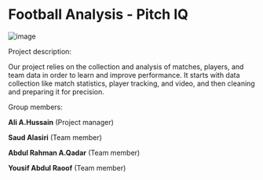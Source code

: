 # Football Analysis - Pitch IQ

![image](https://github.com/user-attachments/assets/c47d2551-9e18-4759-9e16-696dc3dc0240)

Project description: 

Our project relies on the collection and analysis of matches, players, and team data in order to learn and improve performance. It starts with data collection like match statistics, player tracking, and video, and then cleaning and preparing it for precision.

Group members: 

**Ali A.Hussain** (Project manager)

**Saud Alasiri** (Team member)

**Abdul Rahman A.Qadar** (Team member)

**Yousif Abdul Raoof** (Team member)





